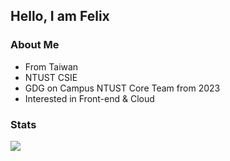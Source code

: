 ## Hello, I am Felix

### About Me
- From Taiwan
- NTUST CSIE
- GDG on Campus NTUST Core Team from 2023
- Interested in Front-end & Cloud

### Stats
<div>
    <img src="https://github-readme-stats.vercel.app/api/top-langs/?username=felixchen-tw&layout=compact&theme=react" />
</div>
